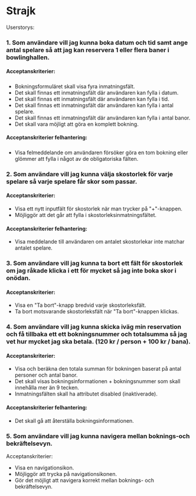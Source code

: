 # Strajk

Userstorys:

### 1. Som användare vill jag kunna boka datum och tid samt ange antal spelare så att jag kan reservera 1 eller flera baner i bowlinghallen.
#### Acceptanskriterier:
#####
- Bokningsformuläret skall visa fyra inmatningsfält.
- Det skall finnas ett inmatningsfält där användaren kan fylla i datum.
- Det skall finnas ett inmatningsfält där användaren kan fylla i tid.
- Det skall finnas ett inmatningsfält där användaren kan fylla i antal spelare.
- Det skall finnas ett inmatningsfält där användaren kan fylla i antal banor.
- Det skall vara möjligt att göra en komplett bokning.

#### Acceptanskriterier felhantering:
#####
- Visa felmeddelande om användaren försöker göra en tom bokning eller glömmer att fylla i något av de obligatoriska fälten.

### 2. Som användare vill jag kunna välja skostorlek för varje spelare så varje spelare får skor som passar.
#### Acceptanskriterier:
- Visa ett nytt inputfält för skostorlek när man trycker på "+"-knappen.
- Möjliggör att det går att fylla i skostorleksinmatningsfältet.

#### Acceptanskriterier felhantering:
- Visa meddelande till användaren om antalet skostorlekar inte matchar antalet spelare.

### 3. Som användare vill jag kunna ta bort ett fält för skostorlek om jag råkade klicka i ett för mycket så jag inte boka skor i onödan.

#### Acceptanskriterier:
- Visa en "Ta bort"-knapp bredvid varje skostorleksfält.
- Ta bort motsvarande skostorleksfält när "Ta bort"-knappen klickas.

### 4. Som användare vill jag kunna skicka iväg min reservation och få tillbaka ett ett bokningsnummer och totalsumma så jag vet hur mycket jag ska betala. (120 kr / person + 100 kr / bana).

#### Acceptanskriterier: 
- Visa och beräkna den totala summan för bokningen baserat på antal personer och antal banor.
- Det skall visas bokningsinformationen + bokningsnummer som skall innehålla mer än 9 tecken.
- Inmatningsfälten skall ha attributet disabled (inaktiverade).

#### Acceptanskriterier felhantering:
- Det skall gå att återställa bokningsinformationen.

### 5. Som användare vill jag kunna navigera mellan boknings-och bekräftelsevyn.
Acceptanskriterier:
- Visa en navigationsikon.
- Möjliggör att trycka på navigationsikonen.
- Gör det möjligt att navigera korrekt mellan boknings- och bekräftelsevyn.

